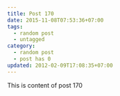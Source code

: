 ```yaml
---
title: Post 170
date: 2015-11-08T07:53:36+07:00
tags:
  - random post
  - untagged
category:
  - random post
  - post has 0
updated: 2012-02-09T17:08:35+07:00
---
```

This is content of post 170